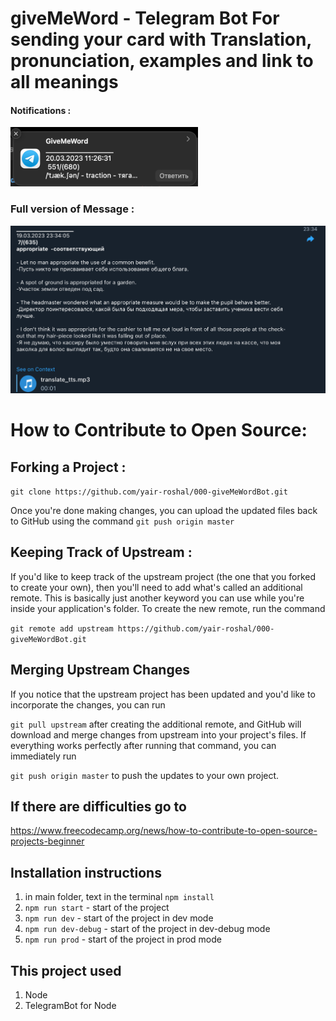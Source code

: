 # giveMeWord - Telegram Bot For sending your card with Translation, pronunciation, examples and link to all meanings

#### Notifications :

<!-- ![alt text](images/1.png 'Message') -->
<img src="images/1.png"  width="300"/>

### Full version of Message :

<img src="images/2.png"  />
<!-- <img src="images/2.png"  width="400"/> -->

# How to Contribute to Open Source:

## Forking a Project :

`git clone https://github.com/yair-roshal/000-giveMeWordBot.git`

Once you're done making changes, you can upload the updated files back to GitHub using the command
`git push origin master`

## Keeping Track of Upstream :

If you'd like to keep track of the upstream project (the one that you forked to create your own), then you'll need to add what's called an additional remote. This is basically just another keyword you can use while you're inside your application's folder. To create the new remote, run the command

`git remote add upstream https://github.com/yair-roshal/000-giveMeWordBot.git`

## Merging Upstream Changes

If you notice that the upstream project has been updated and you'd like to incorporate the changes, you can run

`git pull upstream` after creating the additional remote, and GitHub will download and merge changes from upstream into your project's files. If everything works perfectly after running that command, you can immediately run

`git push origin master` to push the updates to your own project.

## If there are difficulties go to

https://www.freecodecamp.org/news/how-to-contribute-to-open-source-projects-beginner

## Installation instructions

1. in main folder, text in the terminal `npm install`
2. `npm run start` - start of the project
3. `npm run dev` - start of the project in dev mode
4. `npm run dev-debug` - start of the project in dev-debug mode
5. `npm run prod` - start of the project in prod mode

## This project used

1. Node
1. TelegramBot for Node
